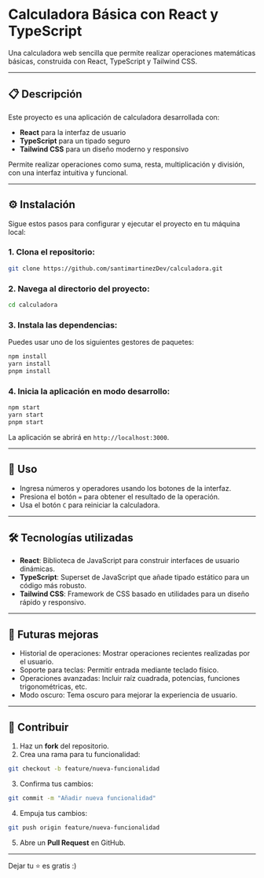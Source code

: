 # Calculadora Básica con React y TypeScript

Una calculadora web sencilla que permite realizar operaciones matemáticas básicas, construida con React, TypeScript y Tailwind CSS.

---

## 📋 Descripción

Este proyecto es una aplicación de calculadora desarrollada con:

- **React** para la interfaz de usuario  
- **TypeScript** para un tipado seguro  
- **Tailwind CSS** para un diseño moderno y responsivo

Permite realizar operaciones como suma, resta, multiplicación y división, con una interfaz intuitiva y funcional.

---

## ⚙️ Instalación

Sigue estos pasos para configurar y ejecutar el proyecto en tu máquina local:

### 1. Clona el repositorio:

```bash
git clone https://github.com/santimartinezDev/calculadora.git
````

### 2. Navega al directorio del proyecto:

```bash
cd calculadora
```

### 3. Instala las dependencias:

Puedes usar uno de los siguientes gestores de paquetes:

```bash
npm install
yarn install
pnpm install
```

### 4. Inicia la aplicación en modo desarrollo:

```bash
npm start
yarn start
pnpm start
```

La aplicación se abrirá en `http://localhost:3000`.

---

## 🧮 Uso

* Ingresa números y operadores usando los botones de la interfaz.
* Presiona el botón `=` para obtener el resultado de la operación.
* Usa el botón `C` para reiniciar la calculadora.

---

## 🛠 Tecnologías utilizadas

* **React**: Biblioteca de JavaScript para construir interfaces de usuario dinámicas.
* **TypeScript**: Superset de JavaScript que añade tipado estático para un código más robusto.
* **Tailwind CSS**: Framework de CSS basado en utilidades para un diseño rápido y responsivo.

---

## 🚀 Futuras mejoras

* Historial de operaciones: Mostrar operaciones recientes realizadas por el usuario.
* Soporte para teclas: Permitir entrada mediante teclado físico.
* Operaciones avanzadas: Incluir raíz cuadrada, potencias, funciones trigonométricas, etc.
* Modo oscuro: Tema oscuro para mejorar la experiencia de usuario.

---

## 🤝 Contribuir

1. Haz un **fork** del repositorio.
2. Crea una rama para tu funcionalidad:

```bash
git checkout -b feature/nueva-funcionalidad
```

3. Confirma tus cambios:

```bash
git commit -m "Añadir nueva funcionalidad"
```

4. Empuja tus cambios:

```bash
git push origin feature/nueva-funcionalidad
```

5. Abre un **Pull Request** en GitHub.

---

Dejar tu ⭐ es gratis :)
